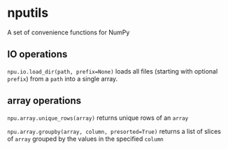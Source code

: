 # nputils
A set of convenience functions for NumPy

## IO operations
`npu.io.load_dir(path, prefix=None)` loads all files (starting with optional `prefix`) from a `path` into a single array.

## array operations
`npu.array.unique_rows(array)` returns unique rows of an `array`

`npu.array.groupby(array, column, presorted=True)` returns a list of slices of `array` grouped by the values in the specified `column`
